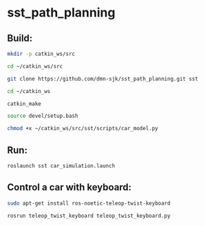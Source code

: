 # sst_path_planning

## Build:
```bash
mkdir -p catkin_ws/src

cd ~/catkin_ws/src

git clone https://github.com/dmn-sjk/sst_path_planning.git sst

cd ~/catkin_ws

catkin_make

source devel/setup.bash

chmod +x ~/catkin_ws/src/sst/scripts/car_model.py
```

## Run:
```bash
roslaunch sst car_simulation.launch
```

## Control a car with keyboard:
```bash
sudo apt-get install ros-noetic-teleop-twist-keyboard

rosrun teleop_twist_keyboard teleop_twist_keyboard.py
```
